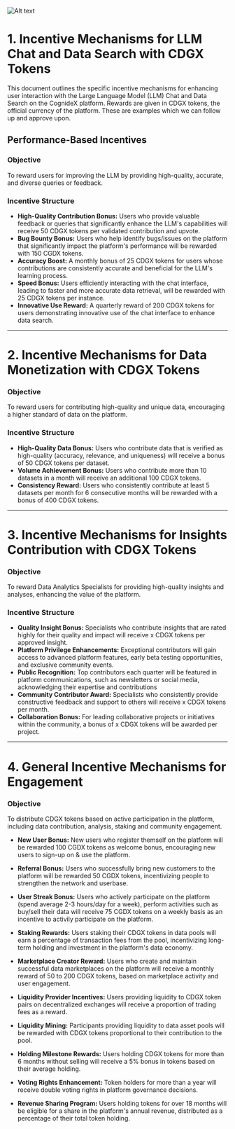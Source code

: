 ![Alt text](Assets/6..png)


# 1. Incentive Mechanisms for LLM Chat and Data Search with CDGX Tokens

This document outlines the specific incentive mechanisms for enhancing user interaction with the Large Language Model (LLM) Chat and Data Search on the CognideX platform. Rewards are given in CDGX tokens, the official currency of the platform. These are examples which we can follow up and approve upon.

## Performance-Based Incentives

### Objective
To reward users for improving the LLM by providing high-quality, accurate, and diverse queries or feedback.

### Incentive Structure
- **High-Quality Contribution Bonus:** Users who provide valuable feedback or queries that significantly enhance the LLM's capabilities will receive 50 CDGX tokens per validated contribution and upvote.
- **Bug Bounty Bonus:** Users who help identify bugs/issues on the platform that significantly impact the platform's performance will be rewarded with 150 CGDX tokens.
- **Accuracy Boost:** A monthly bonus of 25 CDGX tokens for users whose contributions are consistently accurate and beneficial for the LLM's learning process.
- **Speed Bonus:** Users efficiently interacting with the chat interface, leading to faster and more accurate data retrieval, will be rewarded with 25 CDGX tokens per instance.
- **Innovative Use Reward:** A quarterly reward of 200 CDGX tokens for users demonstrating innovative use of the chat interface to enhance data search.


---

# 2. Incentive Mechanisms for Data Monetization with CDGX Tokens


### Objective
To reward users for contributing high-quality and unique data, encouraging a higher standard of data on the platform.

### Incentive Structure
- **High-Quality Data Bonus:** Users who contribute data that is verified as high-quality (accuracy, relevance, and uniqueness) will receive a bonus of 50 CDGX tokens per dataset.
- **Volume Achievement Bonus:** Users who contribute more than 10 datasets in a month will receive an additional 100 CDGX tokens.
- **Consistency Reward:** Users who consistently contribute at least 5 datasets per month for 6 consecutive months will be rewarded with a bonus of 400 CDGX tokens.

---

# 3. Incentive Mechanisms for Insights Contribution with CDGX Tokens

### Objective
To reward Data Analytics Specialists for providing high-quality insights and analyses, enhancing the value of the platform.

### Incentive Structure
- **Quality Insight Bonus:** Specialists who contribute insights that are rated highly for their quality and impact will receive x CDGX tokens per approved insight.
- **Platform Privilege Enhancements:** Exceptional contributors will gain access to advanced platform features, early beta testing opportunities, and exclusive community events.
- **Public Recognition:** Top contributors each quarter will be featured in platform communications, such as newsletters or social media, acknowledging their expertise and contributions
- **Community Contributor Award:** Specialists who consistently provide constructive feedback and support to others will receive x CDGX tokens per month.
- **Collaboration Bonus:** For leading collaborative projects or initiatives within the community, a bonus of x CDGX tokens will be awarded per project.

---

# 4. General Incentive Mechanisms for Engagement


### Objective
To distribute CDGX tokens based on active participation in the platform, including data contribution, analysis, staking and community engagement.

- **New User Bonus:** New users who register themself on the platform will be rewarded 100 CGDX tokens as welcome bonus, encouraging new users to sign-up on & use the platform.

- **Referral Bonus:** Users who successfully bring new customers to the platform will be rewarded 50 CGDX tokens, incentivizing people to strengthen the network and userbase.

- **User Streak Bonus:** Users who actively participate on the platform (spend average 2-3 hours/day for a week), perform activities such as buy/sell their data will receive 75 CGDX tokens on a weekly basis as an incentive to activily participate on the platform.

- **Staking Rewards:** Users staking their CDGX tokens in data pools will earn a percentage of transaction fees from the pool, incentivizing long-term holding and investment in the platform's data economy.

- **Marketplace Creator Reward:** Users who create and maintain successful data marketplaces on the platform will receive a monthly reward of 50 to 200 CDGX tokens, based on marketplace activity and user engagement.

- **Liquidity Provider Incentives:** Users providing liquidity to CDGX token pairs on decentralized exchanges will receive a proportion of trading fees as a reward.

- **Liquidity Mining:** Participants providing liquidity to data asset pools will be rewarded with CDGX tokens proportional to their contribution to the pool.

- **Holding Milestone Rewards:** Users holding CDGX tokens for more than 6 months without selling will receive a 5% bonus in tokens based on their average holding.

- **Voting Rights Enhancement:** Token holders for more than a year will receive double voting rights in platform governance decisions.

- **Revenue Sharing Program:** Users holding tokens for over 18 months will be eligible for a share in the platform's annual revenue, distributed as a percentage of their total token holding.
